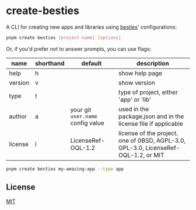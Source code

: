 # create-besties

A CLI for creating new apps and libraries using [besties](https://besties.house)' configurations:

```sh
pnpm create besties [project-name] [options]
```

Or, if you'd prefer not to answer prompts, you can use flags:

| name    | shorthand | default                           | description                                                                        |
| ------- | --------- | --------------------------------- | ---------------------------------------------------------------------------------- |
| help    | h         |                                   | show help page                                                                     |
| version | v         |                                   | show version                                                                       |
| type    | t         |                                   | type of project, either 'app' or 'lib'                                             |
| author  | a         | your git `user.name` config value | used in the package.json and in the license file if applicable                     |
| license | l         | LicenseRef-OQL-1.2                | license of the project. one of 0BSD, AGPL-3.0, GPL-3.0, LicenseRef-OQL-1.2, or MIT |

```sh
pnpm create besties my-amazing-app --type app
```

## License

[MIT](../../LICENSE)
